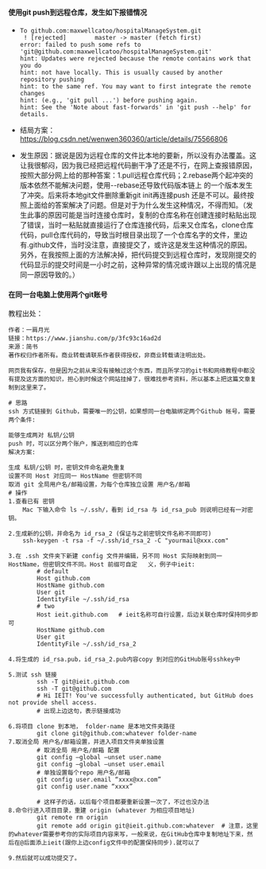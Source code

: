 #### 使用git push到远程仓库，发生如下报错情况

+ ```shell
  To github.com:maxwellcatoo/hospitalManageSystem.git
   ! [rejected]        master -> master (fetch first)
  error: failed to push some refs to 'git@github.com:maxwellcatoo/hospitalManageSystem.git'
  hint: Updates were rejected because the remote contains work that you do
  hint: not have locally. This is usually caused by another repository pushing
  hint: to the same ref. You may want to first integrate the remote changes
  hint: (e.g., 'git pull ...') before pushing again.
  hint: See the 'Note about fast-forwards' in 'git push --help' for details.
  
  ```

+ 结局方案：https://blog.csdn.net/wenwen360360/article/details/75566806

+ 发生原因：据说是因为远程仓库的文件比本地的要新，所以没有办法覆盖。这让我很郁闷，因为我已经把远程代码删干净了还是不行，在网上查报错原因，按照大部分网上给的那种答案：1.pull远程仓库代码；2.rebase两个起冲突的版本依然不能解决问题，使用--rebase还导致代码版本链上 的一个版本发生了冲突。后来将本地git文件删除重新git init再连接push 还是不可以。最终按照上面给的答案解决了问题。但是对于为什么发生这种情况，不得而知。（发生此事的原因可能是当时连接仓库时，复制的仓库名称在创建连接时粘贴出现了错误，当时一粘贴就直接运行了仓库连接代码，后来又仓库名，clone仓库代码，pull仓库代码的，导致当时根目录出现了一个仓库名字的文件，里边有.github文件，当时没注意，直接提交了，或许这是发生这种情况的原因。        另外，在我按照上面的方法解决掉，把代码提交到远程仓库时，发现刚提交的代码显示的提交时间是一小时之前，这种异常的情况或许跟以上出现的情况是同一原因导致的。）

#### 在同一台电脑上使用两个git账号

教程出处：

```
作者：一肩月光
链接：https://www.jianshu.com/p/3fc93c16ad2d
来源：简书
著作权归作者所有。商业转载请联系作者获得授权，非商业转载请注明出处。
```

```
网页我有保存，但是因为之前从来没有接触过这个东西，而且所学习的git书和网络教程中都没有提及这方面的知识，担心到时候这个网站挂掉了，很难找参考资料，所以基本上把这篇文章复制到这里来了。
```



```shell
# 思路
ssh 方式链接到 Github，需要唯一的公钥，如果想同一台电脑绑定两个Github 帐号，需要两个条件:

能够生成两对 私钥/公钥
push 时，可以区分两个账户，推送到相应的仓库
解决方案:

生成 私钥/公钥 时，密钥文件命名避免重复
设置不同 Host 对应同一 HostName 但密钥不同
取消 git 全局用户名/邮箱设置，为每个仓库独立设置 用户名/邮箱
# 操作
1.查看已有 密钥
	Mac 下输入命令 ls ~/.ssh/，看到 id_rsa 与 id_rsa_pub 则说明已经有一对密钥。
	
2.生成新的公钥，并命名为 id_rsa_2 (保证与之前密钥文件名称不同即可)
	ssh-keygen -t rsa -f ~/.ssh/id_rsa_2 -C "yourmail@xxx.com"
	
3.在 .ssh 文件夹下新建 config 文件并编辑，另不同 Host 实际映射到同一 HostName，但密钥文件不同。Host 前缀可自定	义，例子中ieit:
        # default                                                                       
        Host github.com
        HostName github.com
        User git
        IdentityFile ~/.ssh/id_rsa
        # two                                                                           
        Host ieit.github.com   # ieit名称可自行设置，后边关联仓库时保持同步即可
        HostName github.com
        User git
        IdentityFile ~/.ssh/id_rsa_2
        
4.将生成的 id_rsa.pub，id_rsa_2.pub内容copy 到对应的GitHub账号sshkey中
	
5.测试 ssh 链接
        ssh -T git@ieit.github.com
        ssh -T git@github.com
        # Hi IEIT! You've successfully authenticated, but GitHub does not provide shell access.
        # 出现上边这句，表示链接成功
        
6.将项目 clone 到本地， folder-name 是本地文件夹路径
        git clone git@github.com:whatever folder-name
7.取消全局 用户名/邮箱设置，并进入项目文件夹单独设置
        # 取消全局 用户名/邮箱 配置
        git config –global –unset user.name
        git config –global –unset user.email
        # 单独设置每个repo 用户名/邮箱
        git config user.email “xxxx@xx.com”
        git config user.name “xxxx”
        
        # 这样子的话，以后每个项目都要重新设置一次了，不过也没办法
8.命令行进入项目目录，重建 origin (whatever 为相应项目地址)
        git remote rm origin
        git remote add origin git@ieit.github.com:whatever  # 注意，这里的whatever需要参考你的实际项目内容来写，一般来说，在GitHub仓库中复制地址下来，然后在@后面添上ieit(跟你上边config文件中的配置保持同步).就可以了

9.然后就可以成功提交了。
```



